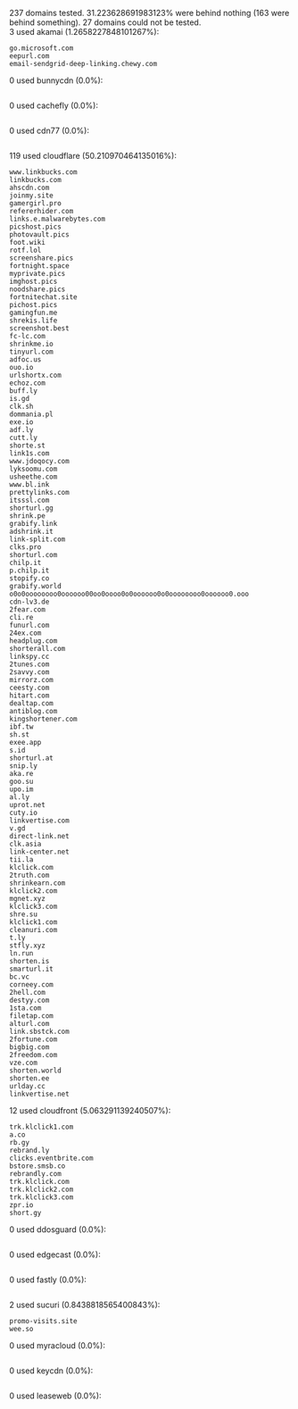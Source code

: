 237 domains tested. 31.223628691983123% were behind nothing (163 were behind something). 27 domains could not be tested.<br>
3 used akamai (1.2658227848101267%):
```
go.microsoft.com
eepurl.com
email-sendgrid-deep-linking.chewy.com
```

0 used bunnycdn (0.0%):
```

```

0 used cachefly (0.0%):
```

```

0 used cdn77 (0.0%):
```

```

119 used cloudflare (50.210970464135016%):
```
www.linkbucks.com
linkbucks.com
ahscdn.com
joinmy.site
gamergirl.pro
refererhider.com
links.e.malwarebytes.com
picshost.pics
photovault.pics
foot.wiki
rotf.lol
screenshare.pics
fortnight.space
myprivate.pics
imghost.pics
noodshare.pics
fortnitechat.site
pichost.pics
gamingfun.me
shrekis.life
screenshot.best
fc-lc.com
shrinkme.io
tinyurl.com
adfoc.us
ouo.io
urlshortx.com
echoz.com
buff.ly
is.gd
clk.sh
dommania.pl
exe.io
adf.ly
cutt.ly
shorte.st
link1s.com
www.jdoqocy.com
lyksoomu.com
usheethe.com
www.bl.ink
prettylinks.com
itsssl.com
shorturl.gg
shrink.pe
grabify.link
adshrink.it
link-split.com
clks.pro
shorturl.com
chilp.it
p.chilp.it
stopify.co
grabify.world
o0o0oooooooo0oooooo00oo0oooo0o0oooooo0o0oooooooo0oooooo0.ooo
cdn-lv3.de
2fear.com
cli.re
funurl.com
24ex.com
headplug.com
shorterall.com
linkspy.cc
2tunes.com
2savvy.com
mirrorz.com
ceesty.com
hitart.com
dealtap.com
antiblog.com
kingshortener.com
ibf.tw
sh.st
exee.app
s.id
shorturl.at
snip.ly
aka.re
goo.su
upo.im
al.ly
uprot.net
cuty.io
linkvertise.com
v.gd
direct-link.net
clk.asia
link-center.net
tii.la
klclick.com
2truth.com
shrinkearn.com
klclick2.com
mgnet.xyz
klclick3.com
shre.su
klclick1.com
cleanuri.com
t.ly
stfly.xyz
ln.run
shorten.is
smarturl.it
bc.vc
corneey.com
2hell.com
destyy.com
1sta.com
filetap.com
alturl.com
link.sbstck.com
2fortune.com
bigbig.com
2freedom.com
vze.com
shorten.world
shorten.ee
urlday.cc
linkvertise.net
```

12 used cloudfront (5.063291139240507%):
```
trk.klclick1.com
a.co
rb.gy
rebrand.ly
clicks.eventbrite.com
bstore.smsb.co
rebrandly.com
trk.klclick.com
trk.klclick2.com
trk.klclick3.com
zpr.io
short.gy
```

0 used ddosguard (0.0%):
```

```

0 used edgecast (0.0%):
```

```

0 used fastly (0.0%):
```

```

2 used sucuri (0.8438818565400843%):
```
promo-visits.site
wee.so
```

0 used myracloud (0.0%):
```

```

0 used keycdn (0.0%):
```

```

0 used leaseweb (0.0%):
```

```
